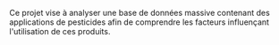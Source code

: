 Ce projet vise à analyser une base de données massive contenant des applications de pesticides afin de comprendre les facteurs influençant l'utilisation de ces produits.
